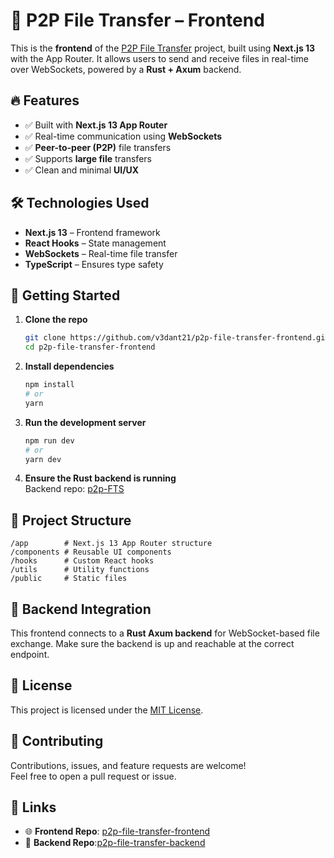 # 📁 P2P File Transfer – Frontend

This is the **frontend** of the [P2P File Transfer](https://github.com/v3dant21/p2p-file-transfer-frontend) project, built using **Next.js 13** with the App Router. It allows users to send and receive files in real-time over WebSockets, powered by a **Rust + Axum** backend.

## 🔥 Features

- ✅ Built with **Next.js 13 App Router**
- ✅ Real-time communication using **WebSockets**
- ✅ **Peer-to-peer (P2P)** file transfers
- ✅ Supports **large file** transfers
- ✅ Clean and minimal **UI/UX**

## 🛠️ Technologies Used

- **Next.js 13** – Frontend framework
- **React Hooks** – State management
- **WebSockets** – Real-time file transfer
- **TypeScript** – Ensures type safety

## 🚀 Getting Started

1. **Clone the repo**
   ```bash
   git clone https://github.com/v3dant21/p2p-file-transfer-frontend.git
   cd p2p-file-transfer-frontend
   ```

2. **Install dependencies**
   ```bash
   npm install
   # or
   yarn
   ```

3. **Run the development server**
   ```bash
   npm run dev
   # or
   yarn dev
   ```

4. **Ensure the Rust backend is running**  
   Backend repo: [p2p-FTS](https://github.com/v3dant21/p2p-FTS)

## 📆 Project Structure

```
/app        # Next.js 13 App Router structure
/components # Reusable UI components
/hooks      # Custom React hooks
/utils      # Utility functions
/public     # Static files
```

## 🧹 Backend Integration

This frontend connects to a **Rust Axum backend** for WebSocket-based file exchange. Make sure the backend is up and reachable at the correct endpoint.

## 📜 License

This project is licensed under the [MIT License](LICENSE).

## 🙌 Contributing

Contributions, issues, and feature requests are welcome!  
Feel free to open a pull request or issue.

## 🔗 Links

- 🌐 **Frontend Repo**: [p2p-file-transfer-frontend](https://github.com/v3dant21/p2p-file-transfer-frontend)
- 🧠 **Backend Repo**:[p2p-file-transfer-backend](https://github.com/v3dant21/p2p-file-transfer-backend)

